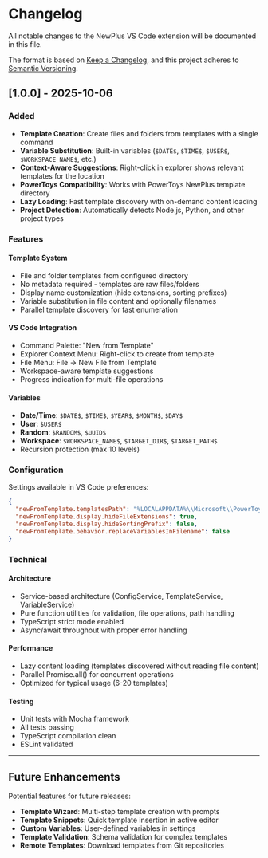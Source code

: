 # Changelog

All notable changes to the NewPlus VS Code extension will be documented in this file.

The format is based on [Keep a Changelog](https://keepachangelog.com/en/1.0.0/),
and this project adheres to [Semantic Versioning](https://semver.org/spec/v2.0.0.html).

## [1.0.0] - 2025-10-06

### Added
- **Template Creation**: Create files and folders from templates with a single command
- **Variable Substitution**: Built-in variables (`$DATE$`, `$TIME$`, `$USER$`, `$WORKSPACE_NAME$`, etc.)
- **Context-Aware Suggestions**: Right-click in explorer shows relevant templates for the location
- **PowerToys Compatibility**: Works with PowerToys NewPlus template directory
- **Lazy Loading**: Fast template discovery with on-demand content loading
- **Project Detection**: Automatically detects Node.js, Python, and other project types

### Features

#### Template System
- File and folder templates from configured directory
- No metadata required - templates are raw files/folders
- Display name customization (hide extensions, sorting prefixes)
- Variable substitution in file content and optionally filenames
- Parallel template discovery for fast enumeration

#### VS Code Integration
- Command Palette: "New from Template"
- Explorer Context Menu: Right-click to create from template
- File Menu: File → New File from Template
- Workspace-aware template suggestions
- Progress indication for multi-file operations

#### Variables
- **Date/Time**: `$DATE$`, `$TIME$`, `$YEAR$`, `$MONTH$`, `$DAY$`
- **User**: `$USER$`
- **Random**: `$RANDOM$`, `$UUID$`
- **Workspace**: `$WORKSPACE_NAME$`, `$TARGET_DIR$`, `$TARGET_PATH$`
- Recursion protection (max 10 levels)

### Configuration

Settings available in VS Code preferences:

```json
{
  "newFromTemplate.templatesPath": "%LOCALAPPDATA%\\Microsoft\\PowerToys\\NewPlus\\Templates",
  "newFromTemplate.display.hideFileExtensions": true,
  "newFromTemplate.display.hideSortingPrefix": false,
  "newFromTemplate.behavior.replaceVariablesInFilename": false
}
```

### Technical

#### Architecture
- Service-based architecture (ConfigService, TemplateService, VariableService)
- Pure function utilities for validation, file operations, path handling
- TypeScript strict mode enabled
- Async/await throughout with proper error handling

#### Performance
- Lazy content loading (templates discovered without reading file content)
- Parallel Promise.all() for concurrent operations
- Optimized for typical usage (6-20 templates)

#### Testing
- Unit tests with Mocha framework
- All tests passing
- TypeScript compilation clean
- ESLint validated

---

## Future Enhancements

Potential features for future releases:

- **Template Wizard**: Multi-step template creation with prompts
- **Template Snippets**: Quick template insertion in active editor
- **Custom Variables**: User-defined variables in settings
- **Template Validation**: Schema validation for complex templates
- **Remote Templates**: Download templates from Git repositories
